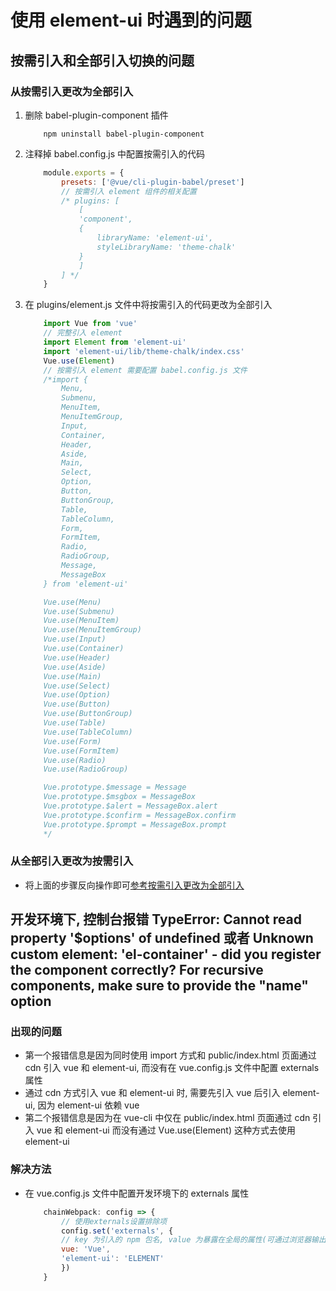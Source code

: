 # 使用 element-ui 时遇到的问题

## 按需引入和全部引入切换的问题

### 从按需引入更改为全部引入

1. 删除 babel-plugin-component 插件

    ``` shell
        npm uninstall babel-plugin-component
    ```

2. 注释掉 babel.config.js 中配置按需引入的代码

    ``` javaScript
        module.exports = {
            presets: ['@vue/cli-plugin-babel/preset']
            // 按需引入 element 组件的相关配置
            /* plugins: [
                [
                'component',
                {
                    libraryName: 'element-ui',
                    styleLibraryName: 'theme-chalk'
                }
                ]
            ] */
        }
    ```

3. 在 plugins/element.js 文件中将按需引入的代码更改为全部引入

    ``` JavaScript
        import Vue from 'vue'
        // 完整引入 element
        import Element from 'element-ui'
        import 'element-ui/lib/theme-chalk/index.css'
        Vue.use(Element)
        // 按需引入 element 需要配置 babel.config.js 文件
        /*import {
            Menu,
            Submenu,
            MenuItem,
            MenuItemGroup,
            Input,
            Container,
            Header,
            Aside,
            Main,
            Select,
            Option,
            Button,
            ButtonGroup,
            Table,
            TableColumn,
            Form,
            FormItem,
            Radio,
            RadioGroup,
            Message,
            MessageBox
        } from 'element-ui'

        Vue.use(Menu)
        Vue.use(Submenu)
        Vue.use(MenuItem)
        Vue.use(MenuItemGroup)
        Vue.use(Input)
        Vue.use(Container)
        Vue.use(Header)
        Vue.use(Aside)
        Vue.use(Main)
        Vue.use(Select)
        Vue.use(Option)
        Vue.use(Button)
        Vue.use(ButtonGroup)
        Vue.use(Table)
        Vue.use(TableColumn)
        Vue.use(Form)
        Vue.use(FormItem)
        Vue.use(Radio)
        Vue.use(RadioGroup)

        Vue.prototype.$message = Message
        Vue.prototype.$msgbox = MessageBox
        Vue.prototype.$alert = MessageBox.alert
        Vue.prototype.$confirm = MessageBox.confirm
        Vue.prototype.$prompt = MessageBox.prompt
        */
    ```

### 从全部引入更改为按需引入

+ 将上面的步骤反向操作即可[参考按需引入更改为全部引入](#从按需引入更改为全部引入)

## 开发环境下, 控制台报错 TypeError: Cannot read property '$options' of undefined 或者 Unknown custom element: 'el-container' - did you register the component correctly? For recursive components, make sure to provide the "name" option

### 出现的问题

+ 第一个报错信息是因为同时使用 import 方式和 public/index.html 页面通过 cdn 引入 vue 和 element-ui, 而没有在 vue.config.js 文件中配置 externals 属性
+ 通过 cdn 方式引入 vue 和 element-ui 时, 需要先引入 vue 后引入 element-ui, 因为 element-ui 依赖 vue
+ 第二个报错信息是因为在 vue-cli 中仅在 public/index.html 页面通过 cdn 引入 vue 和 element-ui 而没有通过 Vue.use(Element) 这种方式去使用 element-ui

### 解决方法

+ 在 vue.config.js 文件中配置开发环境下的 externals 属性

    ``` javaScript
        chainWebpack: config => {
            // 使用externals设置排除项
            config.set('externals', {
            // key 为引入的 npm 包名, value 为暴露在全局的属性(可通过浏览器输出 window 进行查看相应的相似的属性字段)
            vue: 'Vue',
            'element-ui': 'ELEMENT'
            })
        }
    ```
